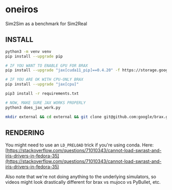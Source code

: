 # oneiros
Sim2Sim as a benchmark for Sim2Real

## INSTALL

```bash
python3 -m venv venv
pip install --upgrade pip

# IF YOU WANT TO ENABLE GPU FOR BRAX
pip install --upgrade "jax[cuda11_pip]==0.4.20" -f https://storage.googleapis.com/jax-releases/jax_cuda_releases.html

# IF YOU ARE OK WITH CPU-ONLY BRAX
pip install --upgrade "jax[cpu]"

pip3 install -r requirements.txt

# NOW, MAKE SURE JAX WORKS PROPERLY
python3 does_jax_work.py

mkdir external && cd external && git clone git@github.com:google/brax.git && cd brax && pip install -e . && cd ../..
```

## RENDERING

You might need to use an `LD_PRELOAD` trick if you're using conda. Here: [https://stackoverflow.com/questions/71010343/cannot-load-swrast-and-iris-drivers-in-fedora-35](https://stackoverflow.com/questions/71010343/cannot-load-swrast-and-iris-drivers-in-fedora-35)

Also note that we're not doing anything to the underlying simulators, so videos might look drastically different for brax vs mujoco vs PyBullet, etc.